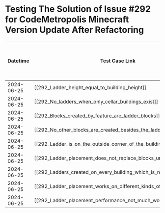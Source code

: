 # Testing The Solution of Issue #292 for CodeMetropolis Minecraft Version Update After Refactoring

| Datetime   | Test Case Link                                                                         | Tester     | Passed/Failed | Links to issues (if a bug is found) | Consequences (if the test case needs to be fixed) |
|------------|----------------------------------------------------------------------------------------|------------|---------------|-------------------------------------|---------------------------------------------------|
| 2024-06-25 | [[292_Ladder_height_equal_to_building_height]]                                         | Búcsú Áron | Failed        |                                     |                                                   |
| 2024-06-25 | [[292_No_ladders_when_only_cellar_buildings_exist]]                                    | Búcsú Áron | Failed        |                                     |                                                   |
| 2024-06-25 | [[292_Blocks_created_by_feature_are_ladder_blocks]]                                    | Búcsú Áron | Failed        |                                     |                                                   |
| 2024-06-25 | [[292_No_other_blocks_are_created_besides_the_ladder]]                                 | Búcsú Áron | Failed        |                                     |                                                   |
| 2024-06-25 | [[292_Ladder_is_on_the_outside_corner_of_the_building]]                                | Búcsú Áron | Failed        |                                     |                                                   |
| 2024-06-25 | [[292_Ladder_placement_does_not_replace_blocks_under_ladder]]                          | Búcsú Áron | Failed        |                                     |                                                   |
| 2024-06-25 | [[292_Ladders_created_on_every_building_which_is_not_cellar]]                          | Búcsú Áron | Failed        |                                     |                                                   |
| 2024-06-25 | [[292_Ladder_placement_works_on_different_kinds_of_buildings]]                         | Búcsú Áron | Failed        |                                     |                                                   |
| 2024-06-25 | [[292_Ladder_placement_performance_not_much_worse_than_default]]                       | Búcsú Áron | Failed        |                                     |                                                   |
